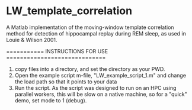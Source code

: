 # LW_template_correlation
A Matlab implementation of the moving-window template correlation method for detection of hippocampal replay during REM sleep, as used in Louie &amp; Wilson 2001.

=========== INSTRUCTIONS FOR USE =============================
1. copy files into a directory, and set the directory as your PWD. 
2. Open the example script m-file, "LW_example_script_1.m" and change the load path so that it points to your data
3. Run the script. As the script was designed to run on an HPC using parallel workers, this will be slow on a native machine, so for a "quick" demo, set mode to 1 (debug).
